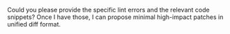 Could you please provide the specific lint errors and the relevant code snippets? Once I have those, I can propose minimal high-impact patches in unified diff format.